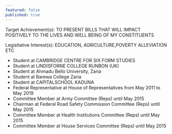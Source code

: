 ```yaml
---
featured: false
published: true
---
```

Target Achievement(s): TO PRESENT BILLS THAT WILL IMPACT POSITIVELY TO THE LIVES AND WELL BEING OF MY CONSTITUENTS

Legistlative Interest(s): EDUCATION, AGRICULTURE,POVERTY ALLEVIATION ETC

* Student at CAMBRIDGE CENTRE FOR SIX FORM STUDIES
* Student at LINDISFORNE COLLEGE RUNBON (UK)
* Student at Ahmadu Bello University, Zaria
* Student at Barewa College Zaria
* Student at CAPITALSCHOOL KADUNA
* Federal Representative at House of Representatives from May 2011 to May 2019
* Committee Member at Army Committee (Reps) until May 2015
* Chairman at Federal Road Safety Commission Committee (Reps) until May 2015
* Committee Member at Health Institutions Committee (Reps) until May 2015
* Committee Member at House Services Committee (Reps) until May 2015

